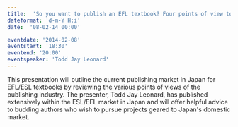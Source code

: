 ```yaml
---
title:  'So you want to publish an EFL textbook? Four points of view to consider when writing a proposal'
dateformat: 'd-m-Y H:i'
date:  '08-02-14 00:00'

eventdate: '2014-02-08'
eventstart: '18:30'
eventend: '20:00'
eventspeaker: 'Todd Jay Leonard'
---
```


This presentation will outline the current publishing market in Japan for EFL/ESL textbooks by reviewing the various points of views of the publishing industry.  The presenter, Todd Jay Leonard, has published extensively within the ESL/EFL market in Japan and will offer helpful advice to  budding authors who wish to pursue projects geared to Japan's domestic market.


